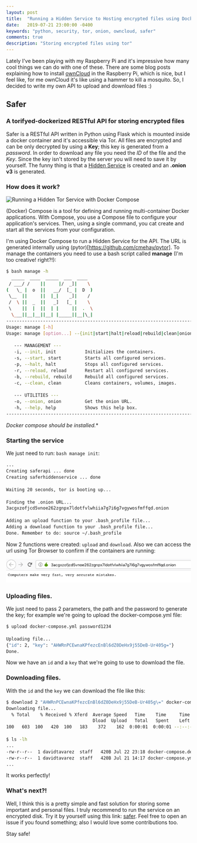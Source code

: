 ```yaml
---
layout: post
title:  "Running a Hidden Service to Hosting encrypted files using Docker"
date:   2019-07-21 23:00:00 -0400
keywords: "python, security, tor, onion, owncloud, safer"
comments: true
description: "Storing encrypted files using tor"
---
```


Lately I've been playing with my Raspberry Pi and it's impressive how many cool things we can do with one of these. There are some blog posts explaining how to install [ownCloud](https://owncloud.org/) in the Raspberry Pi, which is nice, but I feel like, for me ownCloud it's like using a hammer to kill a mosquito. So, I decided to write my own API to upload and download files :)

## Safer
### A torifyed-dockerized RESTful API for storing encrypted files

Safer is a RESTful API written in Python using Flask which is mounted inside a docker container and it's accessible via Tor. All files are encrypted and can be only decrypted by using a **Key**; this key is generated from a *password*. In order to download any file you need the *ID* of the file and the *Key*. Since the key isn't stored by the server you will need to save it by yourself. The funny thing is that a [Hidden Service](https://2019.www.torproject.org/docs/onion-services) is created and an **.onion v3** is generated.

### How does it work?

![Running a Hidden Tor Service with Docker Compose](https://i.imgur.com/POdnQSA.png)

(Docker) Compose is a tool for defining and running multi-container Docker applications. With Compose, you use a Compose file to configure your application's services. Then, using a single command, you cat create and start all the services from your configuration.

I'm using Docker Compose to run a Hidden Service for the API. The URL is generated internally using (pytor)[https://github.com/cmehay/pytor]. To manage the containers you need to use a bash script called **manage** (I'm too creative! right?!):

```bash
$ bash manage -h
  _____  ____  _____  ___  ____
 / ___/ /    ||     |/  _]|    \
(   \_ |  o  ||   __/  [_ |  D  )
 \__  ||     ||  |_|    _]|    /
 /  \ ||  _  ||   _]   [_ |    \
 \    ||  |  ||  | |     ||  .  \
  \___||__|__||__| |_____||__|\_|
------------------------------------------------------------------------
Usage: manage [-h]
Usage: manage [option...] --{init|start|halt|reload|rebuild|clean|onion}

   --- MANAGEMENT ---
   -i, --init, init           Initializes the containers.
   -s, --start, start         Starts all configured services.
   -p, --halt, halt           Stops all configured services.
   -r, --reload, reload       Restart all configured services.
   -b, --rebuild, rebuild     Rebuild all configured services.
   -c, --clean, clean         Cleans containers, volumes, images.

   --- UTILITIES ---
   -o, --onion, onion         Get the onion URL.
   -h, --help, help           Shows this help box.
------------------------------------------------------------------------
```

*Docker compose should be installed.**

### Starting the service

We just need to run: `bash manage init`:

```bash
...
Creating saferapi ... done
Creating saferhiddenservice ... done

Waiting 20 seconds, tor is booting up...

Finding the .onion URL...
3acgxzofjcd5vnoe262zgnpx7ldotfvlwhiia7g7i6g7vgywosfmffqd.onion

Adding an upload function to your .bash_profile file...
Adding a download function to your .bash_profile file...
Done. Remember to do: source ~/.bash_profile
```

Now 2 functions were created: `upload` and `download`. Also we can access the url using Tor Browser to confirm if the containers are running:

![index](https://raw.githubusercontent.com/davidtavarez/davidtavarez.github.io/master/_images/posts/safer_onion.png)

### Uploading files.

We just need to pass 2 parameters, the path and the password to generate the key; for example we're going to upload the docker-compose.yml file:

```bash
$ upload docker-compose.yml password1234

Uploading file...
{"id": 2, "key": "AHWRnPCEwnaKPfezcEnBl6dZ0DeHx9j55DeB-Ur405g="}
Done.
```

Now we have an `id` and a `key` that we're going to use to download the file.

### Downloading files.

With the `id` and the `key` we can download the file like this:

```bash
$ download 2 "AHWRnPCEwnaKPfezcEnBl6dZ0DeHx9j55DeB-Ur405g\=" docker-compose.decrypted.yml
Downloading file...
  % Total    % Received % Xferd  Average Speed   Time    Time     Time  Current
                                 Dload  Upload   Total   Spent    Left  Speed
100   603  100   420  100   183    372    162  0:00:01  0:00:01 --:--:--   373

$ ls -lh
...
-rw-r--r--  1 davidtavarez  staff   420B Jul 22 23:18 docker-compose.decrypted.yml
-rw-r--r--  1 davidtavarez  staff   420B Jul 21 14:17 docker-compose.yml
...
```

It works perfectly!

### What's next?!

Well, I think this is a pretty simple and fast solution for storing some important and personal files. I truly recommend to run the service on an encrypted disk. Try it by yourself using this link: [safer](https://davidtavarez.github.io/safer/). Feel free to open an issue if you found something; also I would love some contributions too.

Stay safe!
